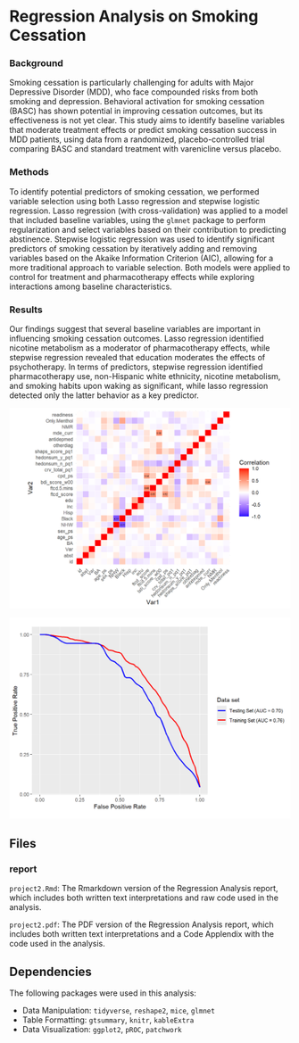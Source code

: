 # Regression Analysis on Smoking Cessation

### Background
Smoking cessation is particularly challenging for adults with Major Depressive Disorder (MDD), who face compounded risks from both smoking and depression. Behavioral activation for smoking cessation (BASC) has shown potential in improving cessation outcomes, but its effectiveness is not yet clear. This study aims to identify baseline variables that moderate treatment effects or predict smoking cessation success in MDD patients, using data from a randomized, placebo-controlled trial comparing BASC and standard treatment with varenicline versus placebo.

### Methods
To identify potential predictors of smoking cessation, we performed variable selection using both Lasso regression and stepwise logistic regression. Lasso regression (with cross-validation) was applied to a model that included baseline variables, using the `glmnet` package to perform regularization and select variables based on their contribution to predicting abstinence. Stepwise logistic regression was used to identify significant predictors of smoking cessation by iteratively adding and removing variables based on the Akaike Information Criterion (AIC), allowing for a more traditional approach to variable selection. Both models were applied to control for treatment and pharmacotherapy effects while exploring interactions among baseline characteristics.

### Results
Our findings suggest that several baseline variables are important in influencing smoking cessation outcomes. Lasso regression identified nicotine metabolism as a moderator of pharmacotherapy effects, while stepwise regression revealed that education moderates the effects of psychotherapy. In terms of predictors, stepwise regression identified pharmacotherapy use, non-Hispanic white ethnicity, nicotine metabolism, and smoking habits upon waking as significant, while lasso regression detected only the latter behavior as a key predictor.

![](project2_files/figure-html/fig-cor-1.png)

![fig-roc_main-1](project2_files/figure-html/fig-roc_main-1.png)

## Files
### report
`project2.Rmd`: The Rmarkdown version of the Regression Analysis report, which includes both written text interpretations and raw code used in the analysis. 

`project2.pdf`: The PDF version of the Regression Analysis report, which includes both written text interpretations and a Code Applendix with the code used in the analysis. 


## Dependencies

The following packages were used in this analysis: 

 - Data Manipulation: `tidyverse`, `reshape2`, `mice`, `glmnet` 
 - Table Formatting: `gtsummary`, `knitr`, `kableExtra`
 - Data Visualization: `ggplot2`, `pROC`, `patchwork`

